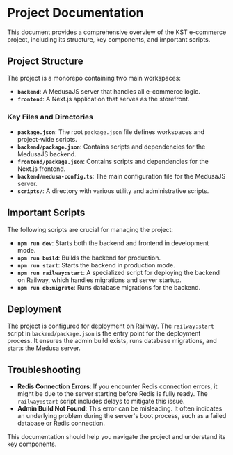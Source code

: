 # Project Documentation

This document provides a comprehensive overview of the KST e-commerce project, including its structure, key components, and important scripts.

## Project Structure

The project is a monorepo containing two main workspaces:

-   **`backend`**: A MedusaJS server that handles all e-commerce logic.
-   **`frontend`**: A Next.js application that serves as the storefront.

### Key Files and Directories

-   **`package.json`**: The root `package.json` file defines workspaces and project-wide scripts.
-   **`backend/package.json`**: Contains scripts and dependencies for the MedusaJS backend.
-   **`frontend/package.json`**: Contains scripts and dependencies for the Next.js frontend.
-   **`backend/medusa-config.ts`**: The main configuration file for the MedusaJS server.
-   **`scripts/`**: A directory with various utility and administrative scripts.

## Important Scripts

The following scripts are crucial for managing the project:

-   **`npm run dev`**: Starts both the backend and frontend in development mode.
-   **`npm run build`**: Builds the backend for production.
-   **`npm run start`**: Starts the backend in production mode.
-   **`npm run railway:start`**: A specialized script for deploying the backend on Railway, which handles migrations and server startup.
-   **`npm run db:migrate`**: Runs database migrations for the backend.

## Deployment

The project is configured for deployment on Railway. The `railway:start` script in `backend/package.json` is the entry point for the deployment process. It ensures the admin build exists, runs database migrations, and starts the Medusa server.

## Troubleshooting

-   **Redis Connection Errors**: If you encounter Redis connection errors, it might be due to the server starting before Redis is fully ready. The `railway:start` script includes delays to mitigate this issue.
-   **Admin Build Not Found**: This error can be misleading. It often indicates an underlying problem during the server's boot process, such as a failed database or Redis connection.

This documentation should help you navigate the project and understand its key components.
